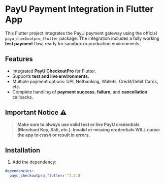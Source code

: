 # PayU Payment Integration in Flutter App

This Flutter project integrates the PayU payment gateway using the official `payu_checkoutpro_flutter` package. The integration includes a fully working **test payment** flow, ready for sandbox or production environments.

## Features

- Integrated **PayU CheckoutPro** for Flutter.
- Supports **test and live environments**.
- Multiple payment options: UPI, Netbanking, Wallets, Credit/Debit Cards, etc.
- Complete handling of **payment success**, **failure**, and **cancellation** callbacks.

## Important Notice ⚠️

> **Make sure to always use valid test or live PayU credentials (Merchant Key, Salt, etc.). Invalid or missing credentials WILL cause the app to crash or result in errors.**

## Installation

1. Add the dependency:

```yaml
dependencies:
  payu_checkoutpro_flutter: ^1.2.0
